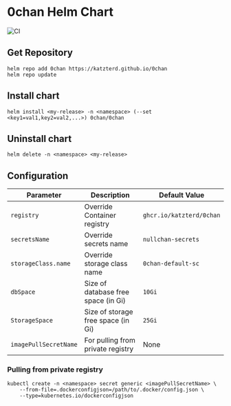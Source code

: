 # 0chan Helm Chart
![CI](https://img.shields.io/github/actions/workflow/status/katzterd/0chan/ci.yml?label=CI&logo=github&style=for-the-badge)

## Get Repository

```console
helm repo add 0chan https://katzterd.github.io/0chan
helm repo update
```

## Install chart

```console
helm install <my-release> -n <namespace> (--set <key1=val1,key2=val2,...>) 0chan/0chan
```

## Uninstall chart

```console
helm delete -n <namespace> <my-release>
```

## Configuration

| Parameter                                 | Description                                   | Default Value                                           |
|-------------------------------------------|-----------------------------------------------|---------------------------------------------------------|
|`registry`                                 | Override Container registry                   | `ghcr.io/katzterd/0chan`                                |
|`secretsName`                              | Override secrets name                         | `nullchan-secrets`                                      |
|`storageClass.name`                        | Override storage class name                   | `0chan-default-sc`                                      |
|`dbSpace`                                  | Size of database free space (in Gi)           | `10Gi`                                                  |
|`StorageSpace`                             | Size of storage free space (in Gi)            | `25Gi`                                                  |
|`imagePullSecretName`                      | For pulling from private registry             | None                                                    |


### Pulling from private registry
```console
kubectl create -n <namespace> secret generic <imagePullSecretName> \ 
    --from-file=.dockerconfigjson=/path/to/.docker/config.json \
    --type=kubernetes.io/dockerconfigjson
```
